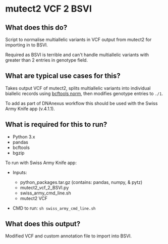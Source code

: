 # mutect2 VCF 2 BSVI


## What does this do?

Script to normalise multiallelic variants in VCF output from mutect2 for
importing in to BSVI.

Required as BSVI is terrible and can't handle multiallelic variants with greater
than 2 entries in genotype field.


## What are typical use cases for this?

Takes output VCF of mutect2, splits multiallelic variants into individual
biallelic records using [bcftools norm][bcftools-url], then modifies genotype
entries to `./1`.

To add as part of DNAnexus workflow this should be used with the Swiss Army
Knife app (v.4.1.1). 


## What is required for this to run?

- Python 3.x
- pandas
- bcftools
- bgzip

To run with Swiss Army Knife app:
- Inputs:
    - python_packages.tar.gz (contains: pandas, numpy, & pytz)
    - mutect2_vcf_2_BSVI.py
    - swiss_army_cmd_line.sh
    - mutect2 VCF

- CMD to run: `sh swiss_army_cmd_line.sh`


## What does this output?

Modified VCF and custom annotation file to import into BSVI.

[bcftools-url]: http://samtools.github.io/bcftools/bcftools.html#norm